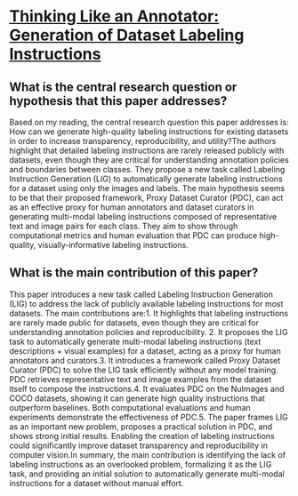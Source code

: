 # [Thinking Like an Annotator: Generation of Dataset Labeling Instructions](https://arxiv.org/abs/2306.14035)

## What is the central research question or hypothesis that this paper addresses?

Based on my reading, the central research question this paper addresses is: How can we generate high-quality labeling instructions for existing datasets in order to increase transparency, reproducibility, and utility?The authors highlight that detailed labeling instructions are rarely released publicly with datasets, even though they are critical for understanding annotation policies and boundaries between classes. They propose a new task called Labeling Instruction Generation (LIG) to automatically generate labeling instructions for a dataset using only the images and labels. The main hypothesis seems to be that their proposed framework, Proxy Dataset Curator (PDC), can act as an effective proxy for human annotators and dataset curators in generating multi-modal labeling instructions composed of representative text and image pairs for each class. They aim to show through computational metrics and human evaluation that PDC can produce high-quality, visually-informative labeling instructions.


## What is the main contribution of this paper?

This paper introduces a new task called Labeling Instruction Generation (LIG) to address the lack of publicly available labeling instructions for most datasets. The main contributions are:1. It highlights that labeling instructions are rarely made public for datasets, even though they are critical for understanding annotation policies and reproducibility. 2. It proposes the LIG task to automatically generate multi-modal labeling instructions (text descriptions + visual examples) for a dataset, acting as a proxy for human annotators and curators.3. It introduces a framework called Proxy Dataset Curator (PDC) to solve the LIG task efficiently without any model training. PDC retrieves representative text and image examples from the dataset itself to compose the instructions.4. It evaluates PDC on the NuImages and COCO datasets, showing it can generate high quality instructions that outperform baselines. Both computational evaluations and human experiments demonstrate the effectiveness of PDC.5. The paper frames LIG as an important new problem, proposes a practical solution in PDC, and shows strong initial results. Enabling the creation of labeling instructions could significantly improve dataset transparency and reproducibility in computer vision.In summary, the main contribution is identifying the lack of labeling instructions as an overlooked problem, formalizing it as the LIG task, and providing an initial solution to automatically generate multi-modal instructions for a dataset without manual effort.
